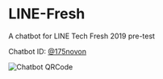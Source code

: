 # LINE-Fresh
A chatbot for LINE Tech Fresh 2019 pre-test

Chatbot ID: [@175novon](https://line.me/R/ti/p/@175novon)

![Chatbot QRCode](https://imgur.com/DlSoX2c.png)
